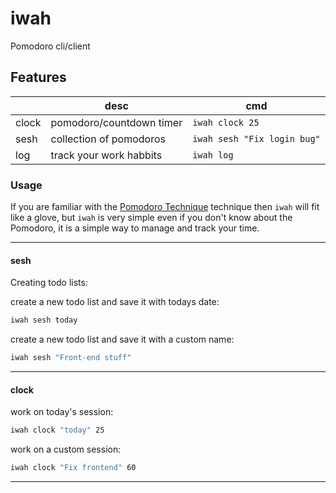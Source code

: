 # iwah

Pomodoro cli/client

## Features 

|       | desc                     | cmd                         |
|-------|--------------------------|-----------------------------|
| clock | pomodoro/countdown timer | `iwah clock 25`             |
| sesh  | collection of pomodoros  | `iwah sesh "Fix login bug"` |
| log   | track your work habbits  | `iwah log`                  |

### Usage

If you are familiar with the [Pomodoro Technique](https://en.wikipedia.org/wiki/Pomodoro_Technique)
technique then `iwah` will fit like a glove, but `iwah` is very simple even if you don't know about the Pomodoro, it is
a simple way to manage and track your time.

---
#### sesh
Creating todo lists:

create a new todo list and save it with 
todays date:

```bash
iwah sesh today 
```

create a new todo list and save it with
a custom name:

```bash
iwah sesh "Front-end stuff"
```
---
#### clock

work on today's session:

```bash
iwah clock "today" 25
```

work on a custom session:

```bash
iwah clock "Fix frontend" 60
```

___
